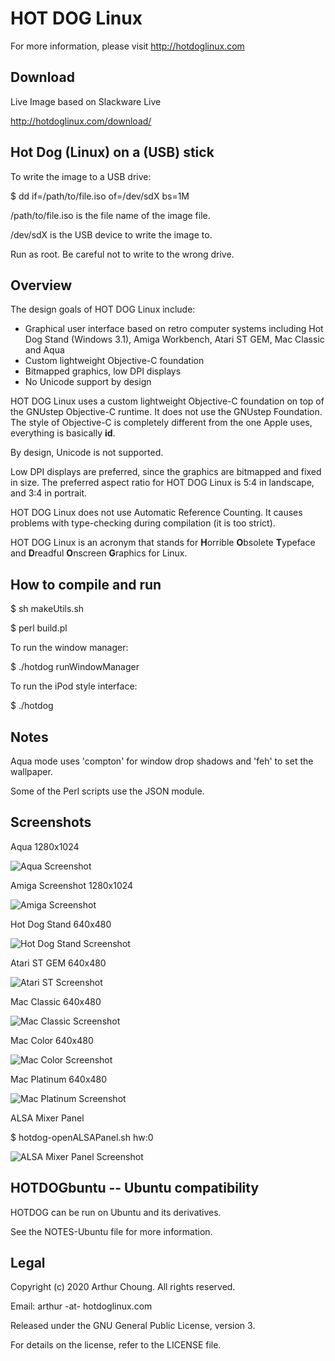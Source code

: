 # HOT DOG Linux

For more information, please visit http://hotdoglinux.com

## Download

Live Image based on Slackware Live

http://hotdoglinux.com/download/

## Hot Dog (Linux) on a (USB) stick

To write the image to a USB drive:

$ dd if=/path/to/file.iso of=/dev/sdX bs=1M

/path/to/file.iso is the file name of the image file.

/dev/sdX is the USB device to write the image to.

Run as root. Be careful not to write to the wrong drive.

## Overview

The design goals of HOT DOG Linux include:

  * Graphical user interface based on retro computer systems including Hot Dog Stand (Windows 3.1), Amiga Workbench, Atari ST GEM, Mac Classic and Aqua
  * Custom lightweight Objective-C foundation
  * Bitmapped graphics, low DPI displays
  * No Unicode support by design

HOT DOG Linux uses a custom lightweight Objective-C foundation on top of the GNUstep Objective-C runtime. It does not use the GNUstep Foundation. The style of Objective-C is completely different from the one Apple uses, everything is basically **id**.

By design, Unicode is not supported.

Low DPI displays are preferred, since the graphics are bitmapped and fixed in size. The preferred aspect ratio for HOT DOG Linux is 5:4 in landscape, and 3:4 in portrait. 

HOT DOG Linux does not use Automatic Reference Counting. It causes problems with type-checking during compilation (it is too strict).

HOT DOG Linux is an acronym that stands for **H**orrible **O**bsolete **T**ypeface and **D**readful **O**nscreen **G**raphics for Linux.

## How to compile and run

$ sh makeUtils.sh

$ perl build.pl

To run the window manager:

$ ./hotdog runWindowManager

To run the iPod style interface:

$ ./hotdog

## Notes

Aqua mode uses 'compton' for window drop shadows and 'feh' to set the wallpaper.

Some of the Perl scripts use the JSON module.

## Screenshots

Aqua 1280x1024

![Aqua Screenshot](Screenshots/hotdog-screenshot-aqua.png)

Amiga Screenshot 1280x1024

![Amiga Screenshot](Screenshots/hotdog-screenshot-amiga.png)

Hot Dog Stand 640x480

![Hot Dog Stand Screenshot](Screenshots/hotdog-screenshot-win31.png)

Atari ST GEM 640x480

![Atari ST Screenshot](Screenshots/hotdog-screenshot-atarist.png)

Mac Classic 640x480

![Mac Classic Screenshot](Screenshots/hotdog-screenshot-macclassic.png)

Mac Color 640x480

![Mac Color Screenshot](Screenshots/hotdog-screenshot-maccolor.png)

Mac Platinum 640x480

![Mac Platinum Screenshot](Screenshots/hotdog-screenshot-macplatinum.png)

ALSA Mixer Panel

$ hotdog-openALSAPanel.sh hw:0

![ALSA Mixer Panel Screenshot](Screenshots/hotdog-screenshot-alsa-mixer-panel.png)

## HOTDOGbuntu -- Ubuntu compatibility

HOTDOG can be run on Ubuntu and its derivatives.

See the NOTES-Ubuntu file for more information.

## Legal

Copyright (c) 2020 Arthur Choung. All rights reserved.

Email: arthur -at- hotdoglinux.com

Released under the GNU General Public License, version 3.

For details on the license, refer to the LICENSE file.


